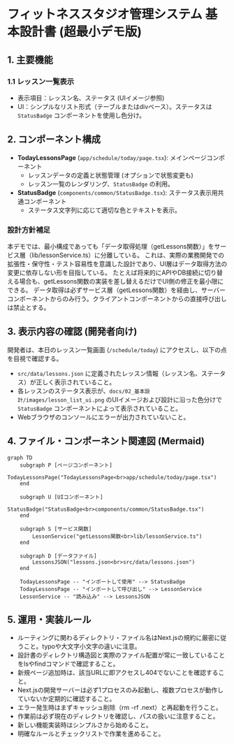 # フィットネススタジオ管理システム 基本設計書 (超最小デモ版)

## 1. 主要機能

### 1.1 レッスン一覧表示
- 表示項目：レッスン名、ステータス (UIイメージ参照)
- UI：シンプルなリスト形式（テーブルまたはdivベース）。ステータスは `StatusBadge` コンポーネントを使用し色分け。

## 2. コンポーネント構成

- **TodayLessonsPage** (`app/schedule/today/page.tsx`): メインページコンポーネント
  - レッスンデータの定義と状態管理 (オプションで状態変更も)
  - レッスン一覧のレンダリング、`StatusBadge` の利用。
- **StatusBadge** (`components/common/StatusBadge.tsx`): ステータス表示用共通コンポーネント
  - ステータス文字列に応じて適切な色とテキストを表示。

### 設計方針補足
本デモでは、最小構成であっても「データ取得処理（getLessons関数）」をサービス層（lib/lessonService.ts）に分離している。
これは、実際の業務開発での拡張性・保守性・テスト容易性を意識した設計であり、UI層はデータ取得方法の変更に依存しない形を目指している。
たとえば将来的にAPIやDB接続に切り替える場合も、getLessons関数の実装を差し替えるだけでUI側の修正を最小限にできる。
データ取得は必ずサービス層（getLessons関数）を経由し、サーバーコンポーネントからのみ行う。クライアントコンポーネントからの直接呼び出しは禁止とする。

## 3. 表示内容の確認 (開発者向け)
開発者は、本日のレッスン一覧画面 (`/schedule/today`) にアクセスし、以下の点を目視で確認する。
- `src/data/lessons.json` に定義されたレッスン情報（レッスン名、ステータス）が正しく表示されていること。
- 各レッスンのステータス表示が、`docs/02_基本設計/images/lesson_list_ui.png` のUIイメージおよび設計に沿った色分けで `StatusBadge` コンポーネントによって表示されていること。
- Webブラウザのコンソールにエラーが出力されていないこと。

## 4. ファイル・コンポーネント関連図 (Mermaid)

```mermaid
graph TD
    subgraph P [ページコンポーネント]
        TodayLessonsPage("TodayLessonsPage<br>app/schedule/today/page.tsx")
    end

    subgraph U [UIコンポーネント]
        StatusBadge("StatusBadge<br>components/common/StatusBadge.tsx")
    end

    subgraph S [サービス関数]
        LessonService("getLessons関数<br>lib/lessonService.ts")
    end

    subgraph D [データファイル]
        LessonsJSON("lessons.json<br>src/data/lessons.json")
    end

    TodayLessonsPage -- "インポートして使用" --> StatusBadge
    TodayLessonsPage -- "インポートして呼び出し" --> LessonService
    LessonService -- "読み込み" --> LessonsJSON
```

## 5. 運用・実装ルール

- ルーティングに関わるディレクトリ・ファイル名はNext.jsの規約に厳密に従うこと。typoや大文字小文字の違いに注意。
- 設計書のディレクトリ構造図と実際のファイル配置が常に一致していることをlsやfindコマンドで確認すること。
- 新規ページ追加時は、該当URLに即アクセスし404でないことを確認すること。
- Next.jsの開発サーバーは必ず1プロセスのみ起動し、複数プロセスが動作していないか定期的に確認すること。
- エラー発生時はまずキャッシュ削除（rm -rf .next）と再起動を行うこと。
- 作業前は必ず現在のディレクトリを確認し、パスの扱いに注意すること。
- 新しい機能実装時はシンプルさから始めること。
- 明確なルールとチェックリストで作業を進めること。